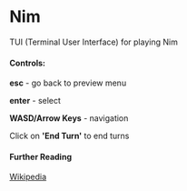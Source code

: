 # Nim
TUI (Terminal User Interface) for playing Nim
#### Controls:
**esc** - go back to preview menu

**enter** - select

**WASD/Arrow Keys** -  navigation

Click on **'End Turn'** to end turns

#### Further Reading
[Wikipedia](https://en.wikipedia.org/wiki/Nim)
